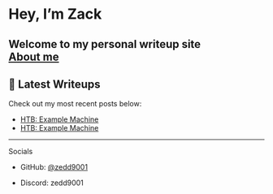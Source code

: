 # Hey, I’m Zack

Welcome to my personal writeup site  
[About me](/about.md)
---

## 🧠 Latest Writeups
Check out my most recent posts below:

- [HTB: Example Machine](posts/htb-example-machine.md)
- [HTB: Example Machine](posts/htb-example-machine.md)
---

Socials  
- GitHub: [@zedd9001](https://github.com/zedd9001)

- Discord: zedd9001
